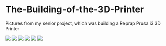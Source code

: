 # The-Building-of-the-3D-Printer
Pictures from my senior project, which was building a Reprap Prusa i3 3D Printer


<img src="https://cloud.githubusercontent.com/assets/10187776/12371072/6072f06c-bbf5-11e5-85de-ac92ab930fa1.JPG"/>
<img src="https://cloud.githubusercontent.com/assets/10187776/12371073/66822e28-bbf5-11e5-83f9-c6ee95f6911a.JPG"/>
<img src="https://cloud.githubusercontent.com/assets/10187776/12371078/8ca77ffe-bbf5-11e5-8d08-8e1fafa0131a.JPG"/>
<img src="https://cloud.githubusercontent.com/assets/10187776/12371080/998a4af8-bbf5-11e5-95c9-ac915fb3bab3.JPG"/>
<img src="https://cloud.githubusercontent.com/assets/10187776/12371083/a8fc7a06-bbf5-11e5-9b46-a164a1303cbe.JPG"/>
<img src="https://cloud.githubusercontent.com/assets/10187776/12371089/bff6ef98-bbf5-11e5-9282-3143b30302fc.JPG"/>
